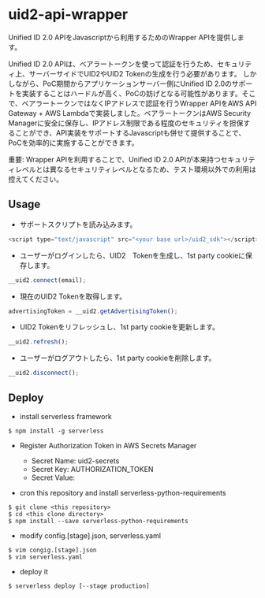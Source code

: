 # uid2-api-wrapper

Unified ID 2.0 APIをJavascriptから利用するためのWrapper APIを提供します。

Unified ID 2.0 APIは、ベアラートークンを使って認証を行うため、セキュリティ上、サーバーサイドでUID2やUID2 Tokenの生成を行う必要があります。
しかしながら、PoC期間からアプリケーションサーバー側にUnified ID 2.0のサポートを実装することはハードルが高く、PoCの妨げとなる可能性があります。そこで、ベアラートークンではなくIPアドレスで認証を行うWrapper APIをAWS API Gateway + AWS Lambdaで実装しました。ベアラートークンはAWS Security Managerに安全に保存し、IPアドレス制限である程度のセキュリティを担保することができ、API実装をサポートするJavascriptも併せて提供することで、PoCを効率的に実施することができます。

重要: Wrapper APIを利用することで、Unified ID 2.0 APIが本来持つセキュリティレベルとは異なるセキュリティレベルとなるため、テスト環境以外での利用は控えてください。

## Usage

* サポートスクリプトを読み込みます。
```js script
<script type="text/javascript" src="<your base url>/uid2_sdk"></script>
```

* ユーザーがログインしたら、UID2　Tokenを生成し、1st party cookieに保存します。
```js script
__uid2.connect(email);
```

* 現在のUID2 Tokenを取得します。
```js script
advertisingToken = __uid2.getAdvertisingToken();
```

* UID2 Tokenをリフレッシュし、1st party cookieを更新します。
```js script
__uid2.refresh();
```

* ユーザーがログアウトしたら、1st party cookieを削除します。
```js script
__uid2.disconnect();
```

## Deploy

* install serverless framework
```console
$ npm install -g serverless
```

* Register Authorization Token in AWS Secrets Manager

  * Secret Name: uid2-secrets
  * Secret Key: AUTHORIZATION_TOKEN
  * Secret Value: <Your Authorization Token>

* cron this repository and install serverless-python-requirements
```console
$ git clone <this repository>
$ cd <this clone directory>
$ npm install --save serverless-python-requirements
```

* modify config.[stage].json, serverless.yaml
```console
$ vim congig.[stage].json
$ vim serverless.yaml
```

* deploy it
```console
$ serverless deploy [--stage production]
```
